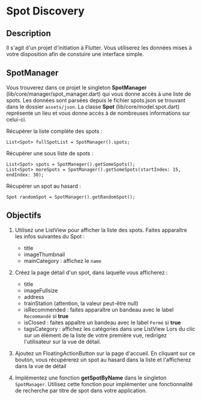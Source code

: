 # Spot Discovery
## Description
Il s'agit d'un projet d'initiation à Flutter.
Vous utiliserez les données mises à votre disposition afin de constuire une interface simple.

## SpotManager
Vous trouverez dans ce projet le singleton **SpotManager** (lib/core/manager/spot_manager.dart) qui vous donne accès à une liste de spots.
Les données sont parsées depuis le fichier spots.json se trouvant dans le dossier `assets/json`.
La classe **Spot** (lib/core/model.spot.dart) représente un lieu et vous donne accès à de nombreuses informations sur celui-ci.

Récupérer la liste complète des spots :
```
List<Spot> fullSpotList = SpotManager().spots;
```

Récupérer une sous liste de spots :
```
List<Spot> spots = SpotManager().getSomeSpots();
List<Spot> moreSpots = SpotManager().getSomeSpots(startIndex: 15, endIndex: 30);
```

Récupérer un spot au hasard :
```
Spot randomSpot = SpotManager().getRandomSpot();
```

## Objectifs
1. Utilisez une ListView pour afficher la liste des spots. Faites apparaître les infos suivantes du Spot :
    - title
    - imageThumbnail
    - mainCategory : affichez  le `name`

2. Créez la page détail d'un spot, dans laquelle vous afficherez :
    - title
    - imageFullsize
    - address
    - trainStation (attention, la valeur peut-être null)
    - isRecommended : faites apparaître un bandeau avec le label `Recommandé` si **true**
    - isClosed : faites appaître un bandeau avec le label `Fermé` si **true**
    - tagsCategory : affichez les catégories dans une ListView
Lors du clic sur un élément de la liste de votre première vue, redirigez l'utilisateur sur la vue de détail.

3. Ajoutez un FloatingActionButton sur la page d'accueil.
En cliquant sur ce bouton, vous récupérerez un spot au hasard dans la liste et l'afficherez dans la vue de détail

4. Implémentez une fonction **getSpotByName** dans le singleton `SpotManager`.
Utilisez cette fonction pour implémenter une fonctionnalité de recherche par titre de spot dans votre application.

